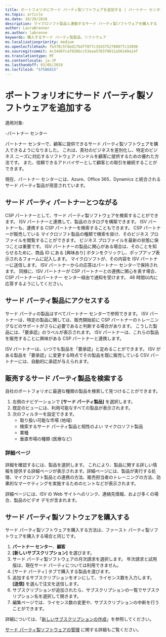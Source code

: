 ```yaml
---
title: ポートフォリオにサード パーティ製ソフトウェアを追加する | パートナー センター
ms.topic: article
ms.date: 10/29/2018
description: マイクロソフト製品と連動するサード パーティ製ソフトウェアを購入する
author: LauraBrenner
ms.author: labrenne
keywords: 購入するサード パーティ製製品、ソフトウェア
ms.localizationpriority: medium
ms.openlocfilehash: fb378c5fded17bd7f8f7c35d375278097fc32098
ms.sourcegitcommit: 4c34d6fcaf020bcc53eaa5f0379011a56149a14f
ms.translationtype: MT
ms.contentlocale: ja-JP
ms.lasthandoff: 03/05/2019
ms.locfileid: "57586815"
---
```

# <a name="add-third-party-software-to-your-portfolio"></a>ポートフォリオにサード パーティ製ソフトウェアを追加する

適用対象:

-パートナー センター

パートナー センターで、顧客に提供できるサード パーティ製ソフトウェアを購入できるようになりました。 これは、貴社のビジネスを差別化し、特定のビジネス ニーズに対応するソフトウェア バンドルを顧客に提供するための優れた方法です。 また、信頼できるアドバイザーとして顧客との取引を継続することができます。

現在、パートナー センターには、Azure、Office 365、Dynamics と統合されるサード パーティ製品が用意されています。 

## <a name="connect-with-third-party-partners"></a>サード パーティ パートナーとつながる
 
CSP パートナーとして、サード パーティ製ソフトウェアを検索することができます。 ISV パートナーと連携して、製品のカタログを構築できます。 ISV パートナーも、連携する CSP パートナーを検索することもできます。 CSP パートナーが販売している マイクロソフト製品の種類で検索を掛け、そのビジネス プロファイルを閲覧することができます。 ビジネス プロファイルを最新の状態に保つことは重要です。 ISV パートナーの製品に関心がある場合は、そのことを知らせるために、商品 ID にある [興味あり] ボタンをクリックし、ポップアップ表示されるフォームに記入します。 マイクロソフトが、その内容を ISV パートナーに送信します。 ISV パートナーからの応答はパートナー センターで保持されます。 同様に、ISV パートナーが CSP パートナーとの連携に関心を表す場合、CSP パートナーはパートナー センター経由で通知を受けます。 48 時間以内に応答するようにしてください。

## <a name="access-to-third-party-offers"></a>サード パーティ製品にアクセスする

サード パーティの製品はすべてパートナー センターで参照できます。 ISV パートナーは、特定の製品に関しては、販売開始前に CSP パートナーのトレーニングなどのサポートがさらに必要であると判断する場合があります。 こうした製品には、「要承認」のラベルが表示されます。 ISV パートナーは、これらの製品を販売することに興味がある CSP パートナーと連携します。 

ISV パートナーは、いつでも製品を「要承認」と定めることができます。 ISV がある製品を「要承認」に変更する時点でその製品を既に販売している CSV パートナーには、自動的に承認が与えられます。

## <a name="discover-third-party-products-you-want-to-sell"></a>販売するサード パーティ製品を検索する

自社のポートフォリオに最適な種類の製品を検索して見つけることができます。 

1. 左側のナビゲーションで **[サード パーティ製品]** を選択します。
2. 既定のビューには、利用可能なすべての製品が表示されます。
3. 次のフィルターを設定できます。
    - 取り扱い可能な市場 (地域)
    - 検索するサード パーティ製品と相性のよい マイクロソフト製品
    - 業種
    - 垂直市場の種類 (医療など)

### <a name="the-details-page"></a>詳細ページ

詳細を確認するには、製品を選択します。 これにより、製品に関する詳しい情報を提供する詳細ページが表示されます。詳細ページには、製品が実行する処理、マイクロソフト製品との連携の方法、販売担当者のトレーニングの方法、効果的なマーケティングを実施するためのヒントなどが表示されます。

詳細ページには、ISV の Web サイトへのリンク、連絡先情報、および多くの場合、製品のビデオ デモが含まれます。 

## <a name="purchase-the-third-party-software"></a>サード パーティ製ソフトウェアを購入する

サード パーティ製ソフトウェアを購入する方法は、ファースト パーティ製ソフトウェアを購入する場合と同じです。 

1. **パートナー センター**、**顧客**
2. **[新しいサブスクリプション]** を選びます。
3. サード パーティ製ソフトウェアの月次請求を選択します。 年次請求と試用版は、現在サード パーティについては利用できません。
4. [サード パーティ] タブで購入する製品を選びます。
5. 追加するサブスクリプションをオンにして、ライセンス数を入力します。 **[送信]** を選んで注文を送信します。
6. サブスクリプションが追加されたら、サブスクリプションの一覧でサブスクリプション名を選択して開きます。
7. 編集ページでは、ライセンス数の変更や、サブスクリプションの中断を行うことができます。

詳細については、「[新しいサブスクリプションの作成](create-a-new-subscription.md)」を参照してください。

[サード パーティ製ソフトウェアの管理](third-party-help.md) に関する詳細もご覧ください。  